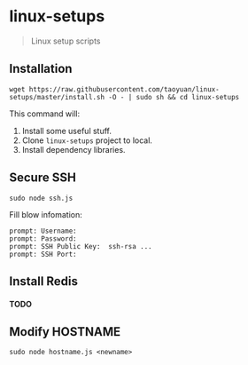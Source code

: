linux-setups
============

> Linux setup scripts

## Installation

```shell
wget https://raw.githubusercontent.com/taoyuan/linux-setups/master/install.sh -O - | sudo sh && cd linux-setups
```

This command will:

1. Install some useful stuff.
2. Clone `linux-setups` project to local.
3. Install dependency libraries.

## Secure SSH

```shell
sudo node ssh.js
```

Fill blow infomation:

```
prompt: Username: 
prompt: Password: 
prompt: SSH Public Key:  ssh-rsa ...
prompt: SSH Port:  
```

## Install Redis
#### TODO

## Modify HOSTNAME

```
sudo node hostname.js <newname>
```


